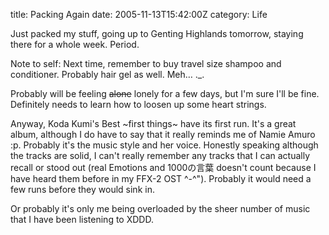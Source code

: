 title: Packing Again
date: 2005-11-13T15:42:00Z
category: Life

Just packed my stuff, going up to Genting Highlands tomorrow, staying there for a whole week. Period.

Note to self: Next time, remember to buy travel size shampoo and conditioner. Probably hair gel as well. Meh… .\_.

Probably will be feeling ~~alone~~ lonely for a few days, but I'm sure I'll be fine. Definitely needs to learn how to loosen up some heart strings.

Anyway, Koda Kumi's Best ~first things~ have its first run. It's a great album, although I do have to say that it really reminds me of Namie Amuro :p. Probably it's the music style and her voice. Honestly speaking although the tracks are solid, I can't really remember any tracks that I can actually recall or stood out (real Emotions and 1000の言葉 doesn't count because I have heard them before in my FFX-2 OST ^-^"). Probably it would need a few runs before they would sink in.

Or probably it's only me being overloaded by the sheer number of music that I have been listening to XDDD.

